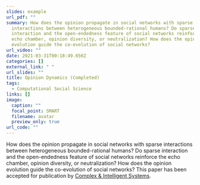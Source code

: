 ```yaml
---
slides: example
url_pdf: ""
summary: How does the opinion propagate in social networks with sparse
  interactions between heterogeneous bounded-rational humans? Do sparse
  interaction and the open-endedness feature of social networks reinforce the
  echo chamber, opinion diversity, or neutralization? How does the opinion
  evolution guide the co-evolution of social networks?
url_video: ""
date: 2021-03-31T00:18:49.656Z
categories: []
external_link: " "
url_slides: ""
title: Opinion Dynamics (Completed)
tags:
  - Computational Social Science
links: []
image:
  caption: ""
  focal_point: SMART
  filename: avatar
  preview_only: true
url_code: ""
---
```

How does the opinion propagate in social networks with sparse interactions between heterogeneous bounded-rational humans? Do sparse interaction and the open-endedness feature of social networks reinforce the echo chamber, opinion diversity, or neutralization? How does the opinion evolution guide the co-evolution of social networks? This paper has been accepted for publication by [Complex & Intelligent Systems](https://www.springer.com/journal/40747/).